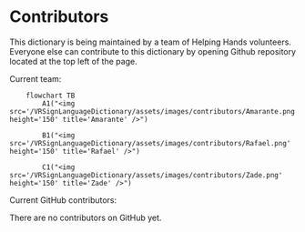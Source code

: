 # Contributors

This dictionary is being maintained by a team of Helping Hands volunteers. Everyone else can contribute to this dictionary by opening Github repository located at the top left of the page.

Current team:

```mermaid
	flowchart TB
		A1("<img src='/VRSignLanguageDictionary/assets/images/contributors/Amarante.png'; height='150' title='Amarante' />")

		B1("<img src='/VRSignLanguageDictionary/assets/images/contributors/Rafael.png' height='150' title='Rafael' />")
	
		C1("<img src='/VRSignLanguageDictionary/assets/images/contributors/Zade.png' height='150' title='Zade' />")
```

Current GitHub contributors:

There are no contributors on GitHub yet.